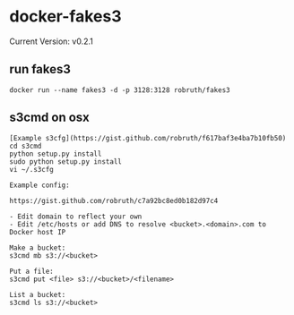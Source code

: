 # docker-fakes3

Current Version: v0.2.1

## run fakes3

	docker run --name fakes3 -d -p 3128:3128 robruth/fakes3
	
## s3cmd on osx

	[Example s3cfg](https://gist.github.com/robruth/f617baf3e4ba7b10fb50)
	cd s3cmd
	python setup.py install
	sudo python setup.py install
	vi ~/.s3cfg
	
	Example config:
	
	https://gist.github.com/robruth/c7a92bc8ed0b182d97c4

	- Edit domain to reflect your own
	- Edit /etc/hosts or add DNS to resolve <bucket>.<domain>.com to Docker host IP
	
	Make a bucket:
	s3cmd mb s3://<bucket>
	
	Put a file:
	s3cmd put <file> s3://<bucket>/<filename>

	List a bucket:
	s3cmd ls s3://<bucket>
